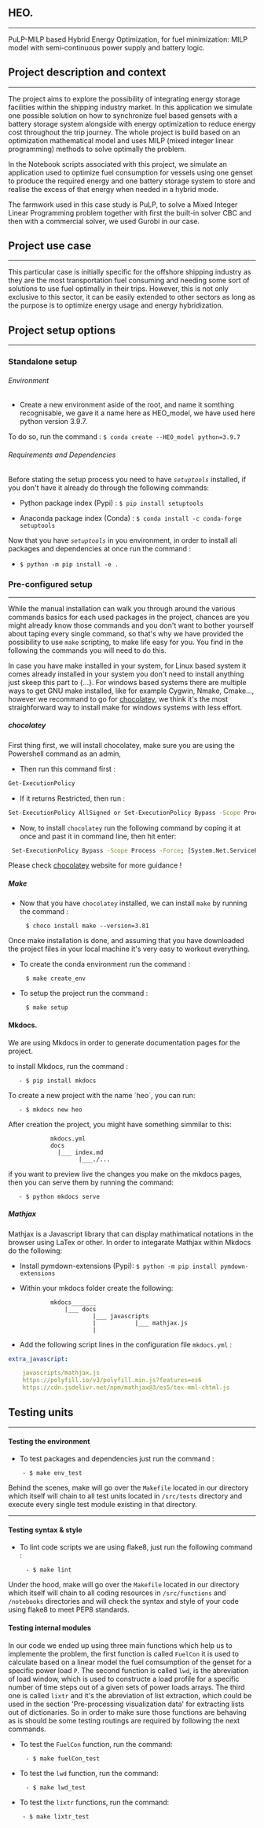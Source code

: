 ## HEO.
----

PuLP-MILP based Hybrid Energy Optimization, for fuel minimization: MILP model with semi-continuous power supply and battery logic.

## Project description and context
----
The project aims to explore the possibility of integrating energy storage facilities within the shipping industry market. In this application we simulate one possible solution on how to synchronize fuel based gensets with a battery storage system alongside with energy optimization to reduce energy cost throughout the trip journey. The whole project is build based on an optimization mathematical model and uses MILP (mixed integer linear programming) methods to solve optimally the problem.

In the Notebook scripts associated with this project, we simulate an application used to optimize fuel consumption for vessels using one genset to produce the required energy and one battery storage system to store and realise the excess of that energy when needed in a hybrid mode.

The farmwork used in this case study is PuLP, to solve a Mixed Integer Linear Programming problem together with first the built-in solver CBC and then with a commercial solver, we used Gurobi in our case.

## Project use case
----
This particular case is initially specific for the offshore shipping industry as they are the most transportation fuel consuming and needing some sort of solutions to use fuel optimally in their trips. However, this is not only exclusive to this sector, it can be easily extended to other sectors as long as the purpose is to optimize energy usage and energy hybridization.

## Project setup options

----

### Standalone setup
###### Environment

* Create a new environment aside of the root, and name it somthing recognisable, we gave it a name here as HEO_model, we have used here python version 3.9.7. 

To do so, run the command : `$ conda create --HEO_model python=3.9.7`

###### Requirements and Dependencies
 Before stating the setup process you need to have <em>`setuptools`</em> installed, if you don't have it already do through the following commands:

* Python package index (Pypi) : `$ pip install setuptools`

* Anaconda package index (Conda) : `$ conda install -c conda-forge setuptools`

 Now that you have <em>`setuptools`</em> in you environment, in order to install all packages and dependencies at once run the command : 

*  `$ python -m pip install -e .`

### Pre-configured setup
----
While the manual installation can walk you through around the various commands basics for each used packages in the project, chances are you might already know those commands and you don't want to bother yourself about taping every single command, so that's why we have provided the possibility to use `make` scripting, to make life easy for you. You find in the following the commands you will need to do this. 


In case you have make installed in your system, for Linux based system it comes already installed in your system you don't need to install anything just skeep this part to {...}. For windows based systems there are multiple ways to get GNU make installed, like for example Cygwin, Nmake, Cmake..., however we recommand to go for [chocolatey](https://community.chocolatey.org/packages/make), we think it's the most straighforward way to install make for windows systems with less effort. 

##### chocolatey
 First thing first, we will install chocolatey, make sure you are using the Powershell command as an admin,
	
* Then run this command first : 
```bash
Get-ExecutionPolicy 
```

* If it returns Restricted, then run : 
```bash
Set-ExecutionPolicy AllSigned or Set-ExecutionPolicy Bypass -Scope Process
```

* Now, to install `chocolatey` run the following command by coping it at once and past it in command line, then hit enter:

```bash
 Set-ExecutionPolicy Bypass -Scope Process -Force; [System.Net.ServicePointManager]::SecurityProtocol = [System.Net.ServicePointManager]::SecurityProtocol -bor 3072; iex ((New-Object System.Net.WebClient).DownloadString('https://community.chocolatey.org/install.ps1')) 

```

Please check [chocolatey](https://community.chocolatey.org/packages/make) website for more guidance !
    

##### Make
* Now that you have `chocolatey` installed, we can install `make` by running the command : 

``` 
     $ choco install make --version=3.81
```

Once make installation is done, and assuming that you have downloaded the project files in your local machine it's very easy to workout everything. 

* To create the conda environment run the command : 
 
```	
	 $ make create_env
```

* To setup the project run the command : 

``` 
	 $ make setup
```
#### Mkdocs.

We are using Mkdocs in order to generate documentation pages for the project.

to install Mkdocs, run the command : 
```
   - $ pip install mkdocs
```

To create a new project with the name ´heo´, you can run: 
```
   - $ mkdocs new heo
```

After creation the project, you might have something simmilar to this: 

```
            mkdocs.yml
      		docs
		      |___ index.md
                    |___./...
```									

if you want to preview live the changes you make on the mkdocs pages, then you can serve them by running the command: 
```
   - $ python mkdocs serve
```

##### Mathjax
Mathjax is a Javascript library that can display mathimatical notations in the browser using LaTex or other. 
In order to integarate Mathjax within Mkdocs do the following: 

* Install pymdown-extensions (Pypi): `$ python -m pip install pymdown-extensions` 

* Within your mkdocs folder create the following: 

```
 			mkdocs_______
      			|___ docs
		      			|___ javascripts
             			|     		|___ mathjax.js
			    		|           
```									


* Add the following script lines in the configuration file `mkdocs.yml` :

```yaml
extra_javascript:

    javascripts/mathjax.js
    https://polyfill.io/v3/polyfill.min.js?features=es6
    https://cdn.jsdelivr.net/npm/mathjax@3/es5/tex-mml-chtml.js
```

## Testing units
-------------------------

#### Testing the environment
* To test packages and dependencies just run the command : 

```	
	- $ make env_test
```
Behind the scenes, make will go over the `Makefile` located in our directory which itself will chain to all test units located in `/src/tests` directory and execute every single test module existing in that directory.

----

#### Testing syntax & style
* To lint code scripts we are using flake8, just run the following command : 

```	
	 - $ make lint
```
Under the hood, make will go over the `Makefile` located in our directory which itself will chain to all coding resources in `/src/functions` and `/notebooks` directories and will check the syntax and style of your code using flake8 to meet PEP8 standards.


#### Testing internal modules
In our code we ended up using three main functions which help us to implemente the problem, the first function is called `FuelCon` it is used to calculate based on a linear model the fuel comsumption of the genset for a specific power load `P`. The second function is called `lwd`, is the abreviation of load window, which is used to constructe a load profile for a specific number of time steps out of a given sets of power loads arrays. The third one is called `lixtr` and it's the abreviation of list extraction, which could be used in the section 'Pre-processing visualization data' for extracting lists out of dictionaries. So in order to make sure those functions are behaving as is should be some testing routings are required by following the next commands. 

* To test the `FuelCon` function, run the command: 

```	
	 - $ make fuelCon_test
```

* To test the `lwd` function, run the command: 

```	
	 - $ make lwd_test
```

* To test the `lixtr` functions, run the command: 

```	
    - $ make lixtr_test
```


